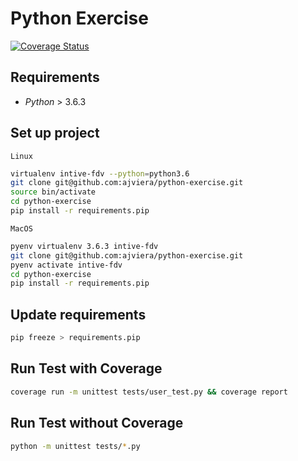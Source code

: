 # Python Exercise

[![Coverage Status](https://coveralls.io/repos/github/ajviera/python-exercise/badge.svg?branch=master)](https://coveralls.io/github/ajviera/python-exercise?branch=master)

## Requirements

- _Python_ > 3.6.3

## Set up project

`Linux`

```sh
virtualenv intive-fdv --python=python3.6
git clone git@github.com:ajviera/python-exercise.git
source bin/activate
cd python-exercise
pip install -r requirements.pip
```

`MacOS`

```sh
pyenv virtualenv 3.6.3 intive-fdv
git clone git@github.com:ajviera/python-exercise.git
pyenv activate intive-fdv
cd python-exercise
pip install -r requirements.pip
```

## Update requirements

```sh
pip freeze > requirements.pip
```

## Run Test with Coverage

```sh
coverage run -m unittest tests/user_test.py && coverage report
```

## Run Test without Coverage

```sh
python -m unittest tests/*.py
```